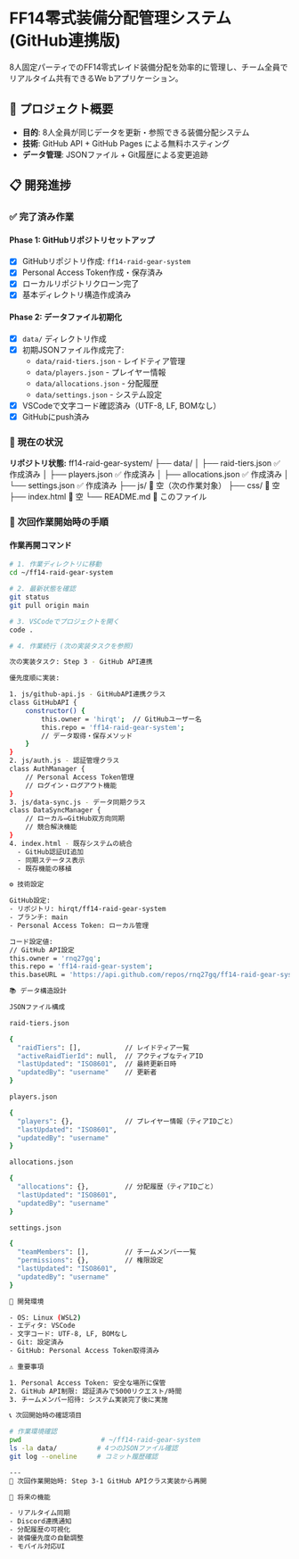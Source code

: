  # FF14零式装備分配管理システム (GitHub連携版)

  8人固定パーティでのFF14零式レイド装備分配を効率的に管理し、チーム全員でリアルタイム共有できるWe
  bアプリケーション。

  ## 🎯 プロジェクト概要

  - **目的**: 8人全員が同じデータを更新・参照できる装備分配システム
  - **技術**: GitHub API + GitHub Pages による無料ホスティング
  - **データ管理**: JSONファイル + Git履歴による変更追跡

  ## 📋 開発進捗

  ### ✅ 完了済み作業

  #### **Phase 1: GitHubリポジトリセットアップ**
  - [x] GitHubリポジトリ作成: `ff14-raid-gear-system`
  - [x] Personal Access Token作成・保存済み
  - [x] ローカルリポジトリクローン完了
  - [x] 基本ディレクトリ構造作成済み

  #### **Phase 2: データファイル初期化**
  - [x] `data/` ディレクトリ作成
  - [x] 初期JSONファイル作成完了:
    - `data/raid-tiers.json` - レイドティア管理
    - `data/players.json` - プレイヤー情報
    - `data/allocations.json` - 分配履歴
    - `data/settings.json` - システム設定
  - [x] VSCodeで文字コード確認済み（UTF-8, LF, BOMなし）
  - [x] GitHubにpush済み

  ### 🔄 現在の状況

  **リポジトリ状態:**
  ff14-raid-gear-system/
  ├── data/
  │   ├── raid-tiers.json    ✅ 作成済み
  │   ├── players.json       ✅ 作成済み
  │   ├── allocations.json   ✅ 作成済み
  │   └── settings.json      ✅ 作成済み
  ├── js/                    📁 空（次の作業対象）
  ├── css/                   📁 空
  ├── index.html             📄 空
  └── README.md              📄 このファイル

  ### 🎯 次回作業開始時の手順

  #### **作業再開コマンド**
  ```bash
  # 1. 作業ディレクトリに移動
  cd ~/ff14-raid-gear-system

  # 2. 最新状態を確認
  git status
  git pull origin main

  # 3. VSCodeでプロジェクトを開く
  code .

  # 4. 作業続行 (次の実装タスクを参照)

  次の実装タスク: Step 3 - GitHub API連携

  優先度順に実装:

  1. js/github-api.js - GitHubAPI連携クラス
  class GitHubAPI {
      constructor() {
          this.owner = 'hirqt';  // GitHubユーザー名
          this.repo = 'ff14-raid-gear-system';
          // データ取得・保存メソッド
      }
  }
  2. js/auth.js - 認証管理クラス
  class AuthManager {
      // Personal Access Token管理
      // ログイン・ログアウト機能
  }
  3. js/data-sync.js - データ同期クラス
  class DataSyncManager {
      // ローカル⇔GitHub双方向同期
      // 競合解決機能
  }
  4. index.html - 既存システムの統合
    - GitHub認証UI追加
    - 同期ステータス表示
    - 既存機能の移植

  ⚙️ 技術設定

  GitHub設定:
  - リポジトリ: hirqt/ff14-raid-gear-system
  - ブランチ: main
  - Personal Access Token: ローカル管理

  コード設定値:
  // GitHub API設定
  this.owner = 'rnq27gq';
  this.repo = 'ff14-raid-gear-system';
  this.baseURL = 'https://api.github.com/repos/rnq27gq/ff14-raid-gear-system/contents';

  📚 データ構造設計

  JSONファイル構成

  raid-tiers.json

  {
    "raidTiers": [],           // レイドティア一覧
    "activeRaidTierId": null,  // アクティブなティアID
    "lastUpdated": "ISO8601",  // 最終更新日時
    "updatedBy": "username"    // 更新者
  }

  players.json

  {
    "players": {},             // プレイヤー情報（ティアIDごと）
    "lastUpdated": "ISO8601",
    "updatedBy": "username"
  }

  allocations.json

  {
    "allocations": {},         // 分配履歴（ティアIDごと）
    "lastUpdated": "ISO8601",
    "updatedBy": "username"
  }

  settings.json

  {
    "teamMembers": [],         // チームメンバー一覧
    "permissions": {},         // 権限設定
    "lastUpdated": "ISO8601",
    "updatedBy": "username"
  }

  🔧 開発環境

  - OS: Linux (WSL2)
  - エディタ: VSCode
  - 文字コード: UTF-8, LF, BOMなし
  - Git: 設定済み
  - GitHub: Personal Access Token取得済み

  ⚠️ 重要事項

  1. Personal Access Token: 安全な場所に保管
  2. GitHub API制限: 認証済みで5000リクエスト/時間
  3. チームメンバー招待: システム実装完了後に実施

  📞 次回開始時の確認項目

  # 作業環境確認
  pwd                    # ~/ff14-raid-gear-system
  ls -la data/          # 4つのJSONファイル確認
  git log --oneline     # コミット履歴確認

  ---
  📅 次回作業開始時: Step 3-1 GitHub APIクラス実装から再開

  🚀 将来の機能

  - リアルタイム同期
  - Discord連携通知
  - 分配履歴の可視化
  - 装備優先度の自動調整
  - モバイル対応UI